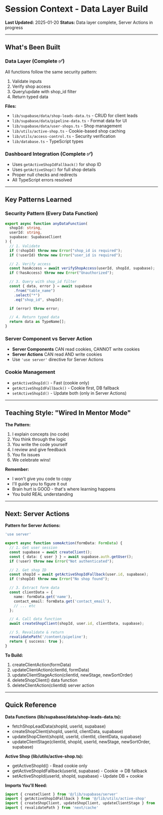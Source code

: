 # Session Context - Data Layer Build

**Last Updated:** 2025-01-20
**Status:** Data layer complete, Server Actions in progress

---

## What's Been Built

### Data Layer (Complete ✅)
All functions follow the same security pattern:
1. Validate inputs
2. Verify shop access
3. Query/update with shop_id filter
4. Return typed data

**Files:**
- `lib/supabase/data/shop-leads-data.ts` - CRUD for client leads
- `lib/supabase/data/pipeline-data.ts` - Format data for UI
- `lib/supabase/data/user-shops.ts` - Shop management
- `lib/utils/active-shop.ts` - Cookie-based shop caching
- `lib/utils/access-control.ts` - Security verification
- `lib/database.ts` - TypeScript types

### Dashboard Integration (Complete ✅)
- Uses `getActiveShopIdFallback()` for shop ID
- Uses `getActiveShop()` for full shop details
- Proper null checks and redirects
- All TypeScript errors resolved

---

## Key Patterns Learned

### Security Pattern (Every Data Function)
```typescript
export async function anyDataFunction(
  shopId: string,
  userId: string,
  supabase: SupabaseClient
) {
  // 1. Validate
  if (!shopId) throw new Error("shop_id is required");
  if (!userId) throw new Error("user_id is required");

  // 2. Verify access
  const hasAccess = await verifyShopAccess(userId, shopId, supabase);
  if (!hasAccess) throw new Error("Unauthorized");

  // 3. Query with shop_id filter
  const { data, error } = await supabase
    .from("table_name")
    .select("*")
    .eq("shop_id", shopId);

  if (error) throw error;

  // 4. Return typed data
  return data as TypeName[];
}
```

### Server Component vs Server Action
- **Server Components** CAN read cookies, CANNOT write cookies
- **Server Actions** CAN read AND write cookies
- Use `'use server'` directive for Server Actions

### Cookie Management
- `getActiveShopId()` - Fast (cookie only)
- `getActiveShopIdFallback()` - Cookie first, DB fallback
- `setActiveShopId()` - Update both (only in Server Actions)

---

## Teaching Style: "Wired In Mentor Mode"

**The Pattern:**
1. I explain concepts (no code)
2. You think through the logic
3. You write the code yourself
4. I review and give feedback
5. You fix issues
6. We celebrate wins!

**Remember:**
- I won't give you code to copy
- I'll guide you to figure it out
- Brain hurt is GOOD - that's where learning happens
- You build REAL understanding

---

## Next: Server Actions

**Pattern for Server Actions:**
```typescript
'use server'

export async function someAction(formData: FormData) {
  // 1. Get user session
  const supabase = await createClient();
  const { data: { user } } = await supabase.auth.getUser();
  if (!user) throw new Error("Not authenticated");

  // 2. Get shop ID
  const shopId = await getActiveShopIdFallback(user.id, supabase);
  if (!shopId) throw new Error("No shop found");

  // 3. Extract form data
  const clientData = {
    name: formData.get('name'),
    contact_email: formData.get('contact_email'),
    // ... etc
  };

  // 4. Call data function
  await createShopClient(shopId, user.id, clientData, supabase);

  // 5. Revalidate & return
  revalidatePath('/content/pipeline');
  return { success: true };
}
```

**To Build:**
1. createClientAction(formData)
2. updateClientAction(clientId, formData)
3. updateClientStageAction(clientId, newStage, newSortOrder)
4. deleteShopClient() data function
5. deleteClientAction(clientId) server action

---

## Quick Reference

**Data Functions (lib/supabase/data/shop-leads-data.ts):**
- fetchShopLeadData(shopId, userId, supabase)
- createShopClient(shopId, userId, clientData, supabase)
- updateShopClient(shopId, userId, clientId, clientData, supabase)
- updateClientStage(clientId, shopId, userId, newStage, newSortOrder, supabase)

**Active Shop (lib/utils/active-shop.ts):**
- getActiveShopId() - Read cookie only
- getActiveShopIdFallback(userId, supabase) - Cookie → DB fallback
- setActiveShopId(userId, shopId, supabase) - Update DB + cookie

**Imports You'll Need:**
```typescript
import { createClient } from '@/lib/supabase/server'
import { getActiveShopIdFallback } from '@/lib/utils/active-shop'
import { createShopClient, updateShopClient, updateClientStage } from '@/lib/supabase/data/shop-leads-data'
import { revalidatePath } from 'next/cache'
```
